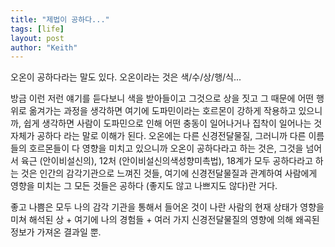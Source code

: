 ```yaml
---
title: "제법이 공하다..."
tags: [life]
layout: post
author: "Keith"
---
```


오온이 공하다라는 말도 있다. 오온이라는 것은 색/수/상/행/식...

방금 이런 저런 얘기를 듣다보니 색을 받아들이고 그것으로 상을 짓고 그 때문에 어떤 행위로 옮겨가는 과정을 생각하면 여기에 도파민이라는 호르몬이 강하게 작용하고 있으니까, 쉽게 생각하면 
사람이 도파민으로 인해 어떤 충동이 일어나거나 집착이 일어나는 것 자체가 공하다 라는 말로 이해가 된다. 오온에는 다른 신경전달물질, 그러니까 다른 이름들의 호르몬들이 다 영향을 미치고 있으니까 오온이 공하다라고 하는 것은, 그것을 넘어서 육근 (안이비설신의), 12처 (안이비설신의색성향미촉법), 18계가 모두 공하다라고 하는 것은 인간의 감각기관으로 느껴진 것들, 여기에 신경전달물질과 관계하여 사람에게 영향을 미치는 그 모든 것들은 공하다 (좋지도 않고 나쁘지도 않다)란 거다. 

좋고 나쁨은 모두 나의 감각 기관을 통해서 들어온 것이 나란 사람의 현재 상태가 영향을 미쳐 해석된 상 + 여기에 나의 경험들 + 여러 가지 신경전달물질의 영향에 의해 왜곡된 정보가 가져온 결과일 뿐.
